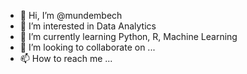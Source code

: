 - 👋 Hi, I’m @mundembech
- 👀 I’m interested in Data Analytics
- 🌱 I’m currently learning Python, R, Machine Learning
- 💞️ I’m looking to collaborate on ...
- 📫 How to reach me ...

<!---
mundembech/mundembech is a ✨ special ✨ repository because its `README.md` (this file) appears on your GitHub profile.
You can click the Preview link to take a look at your changes.
--->
